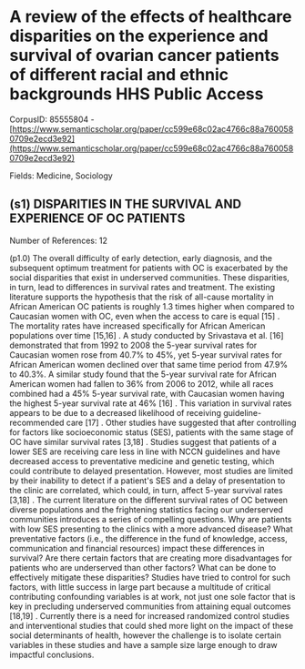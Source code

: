 # A review of the effects of healthcare disparities on the experience and survival of ovarian cancer patients of different racial and ethnic backgrounds HHS Public Access

CorpusID: 85555804 - [https://www.semanticscholar.org/paper/cc599e68c02ac4766c88a7600580709e2ecd3e92](https://www.semanticscholar.org/paper/cc599e68c02ac4766c88a7600580709e2ecd3e92)

Fields: Medicine, Sociology

## (s1) DISPARITIES IN THE SURVIVAL AND EXPERIENCE OF OC PATIENTS
Number of References: 12

(p1.0) The overall difficulty of early detection, early diagnosis, and the subsequent optimum treatment for patients with OC is exacerbated by the social disparities that exist in underserved communities. These disparities, in turn, lead to differences in survival rates and treatment. The existing literature supports the hypothesis that the risk of all-cause mortality in African American OC patients is roughly 1.3 times higher when compared to Caucasian women with OC, even when the access to care is equal [15] . The mortality rates have increased specifically for African American populations over time [15,16] . A study conducted by Srivastava et al. [16] demonstrated that from 1992 to 2008 the 5-year survival rates for Caucasian women rose from 40.7% to 45%, yet 5-year survival rates for African American women declined over that same time period from 47.9% to 40.3%. A similar study found that the 5-year survival rate for African American women had fallen to 36% from 2006 to 2012, while all races combined had a 45% 5-year survival rate, with Caucasian women having the highest 5-year survival rate at 46% [16] . This variation in survival rates appears to be due to a decreased likelihood of receiving guideline-recommended care [17] . Other studies have suggested that after controlling for factors like socioeconomic status (SES), patients with the same stage of OC have similar survival rates [3,18] . Studies suggest that patients of a lower SES are receiving care less in line with NCCN guidelines and have decreased access to preventative medicine and genetic testing, which could contribute to delayed presentation. However, most studies are limited by their inability to detect if a patient's SES and a delay of presentation to the clinic are correlated, which could, in turn, affect 5-year survival rates [3,18] . The current literature on the different survival rates of OC between diverse populations and the frightening statistics facing our underserved communities introduces a series of compelling questions. Why are patients with low SES presenting to the clinics with a more advanced disease? What preventative factors (i.e., the difference in the fund of knowledge, access, communication and financial resources) impact these differences in survival? Are there certain factors that are creating more disadvantages for patients who are underserved than other factors? What can be done to effectively mitigate these disparities? Studies have tried to control for such factors, with little success in large part because a multitude of critical contributing confounding variables is at work, not just one sole factor that is key in precluding underserved communities from attaining equal outcomes [18,19] . Currently there is a need for increased randomized control studies and interventional studies that could shed more light on the impact of these social determinants of health, however the challenge is to isolate certain variables in these studies and have a sample size large enough to draw impactful conclusions.
